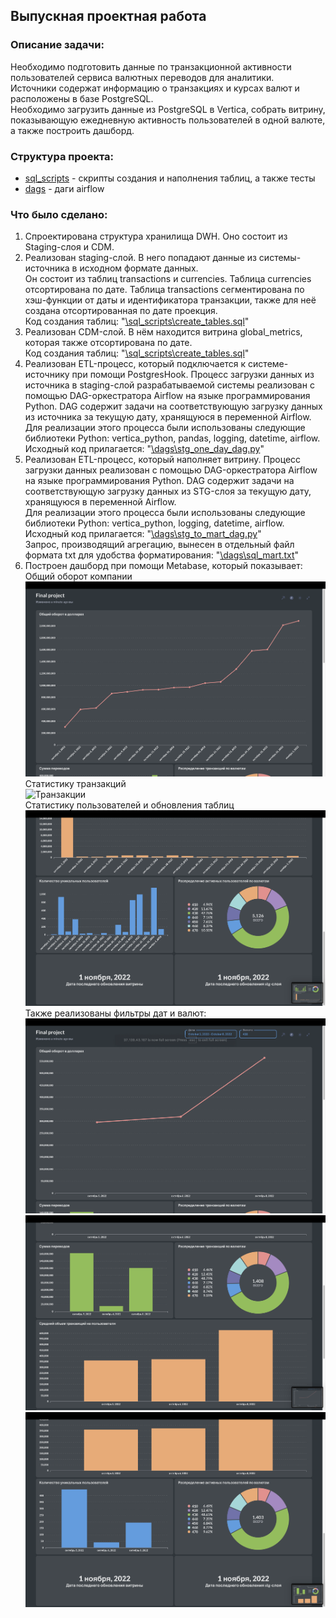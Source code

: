 ## Выпускная проектная работа 

### Описание задачи:
Необходимо подготовить данные по транзакционной активности пользователей сервиса валютных переводов для аналитики.\
Источники содержат информацию о транзакциях и курсах валют и расположены в базе PostgreSQL.\
Необходимо загрузить данные из PostgreSQL в Vertica, собрать витрину, показывающую ежедневную активность пользователей в одной валюте, а также построить дашборд. 

### Структура проекта:
* [sql_scripts](https://github.com/PonomarevVladimir/Portfolio/tree/main/vertica_project/sql_scripts) - скрипты создания и наполнения таблиц, а также тесты
* [dags](https://github.com/PonomarevVladimir/Portfolio/tree/main/vertica_project/dags) - даги airflow

### Что было сделано:
1. Спроектирована структура хранилища DWH. Оно состоит из Staging-слоя и CDM.
2. Реализован staging-слой. В него попадают данные из системы-источника в исходном формате данных.\
Он состоит из таблиц transactions и currencies. Таблица currencies отсортирована по дате. Таблица transactions сегментирована по хэш-функции от даты и идентификатора транзакции, также для неё создана отсортированная по дате проекция.\
Код создания таблиц: "[\sql_scripts\create_tables.sql](https://github.com/PonomarevVladimir/Portfolio/blob/main/vertica_project/sql_scripts/create_tables.sql)"
3. Реализован CDM-слой. В нём находится витрина global_metrics, которая также отсортирована по дате.\
Код создания таблиц: "[\sql_scripts\create_tables.sql](https://github.com/PonomarevVladimir/Portfolio/blob/main/vertica_project/sql_scripts/create_tables.sql)"
4. Реализован ETL-процесс, который подключается к системе-источнику при помощи PostgresHook. Процесс загрузки данных из источника в staging-слой разрабатываемой системы реализован с помощью DAG-оркестратора Airflow на языке программирования Python. DAG содержит задачи на соответствующую загрузку данных из источника за текущую дату, хранящуюся в переменной Airflow.\
Для реализации этого процесса были использованы следующие библиотеки Python: vertica_python, pandas, logging, datetime, airflow.\
Исходный код прилагается: "[\dags\stg_one_day_dag.py](https://github.com/PonomarevVladimir/Portfolio/blob/main/vertica_project/dags/stg_one_day_dag.py)"
5. Реализован ETL-процесс, который наполняет витрину. Процесс загрузки данных реализован с помощью DAG-оркестратора Airflow на языке программирования Python. DAG содержит задачи на соответствующую загрузку данных из STG-слоя за текущую дату, хранящуюся в переменной Airflow.\
Для реализации этого процесса были использованы следующие библиотеки Python: vertica_python, logging, datetime, airflow.\
Исходный код прилагается: "[\dags\stg_to_mart_dag.py](https://github.com/PonomarevVladimir/Portfolio/blob/main/vertica_project/dags/stg_to_mart_dag.py)"\
Запрос, производящий агрегацию, вынесен в отдельный файл формата txt для удобства форматирования: "[\dags\sql_mart.txt](https://github.com/PonomarevVladimir/Portfolio/blob/main/vertica_project/dags/sql_mart.txt)"
6. Построен дашборд при помощи Metabase, который показывает:\
Общий оборот компании\
![Оборот](https://github.com/PonomarevVladimir/Portfolio/blob/main/vertica_project/img/Screenshot%202023-06-20%20at%2011.49.33.png)\
Статистику транзакций\
![Транзакции](https://github.com/PonomarevVladimir/de-project-final/blob/main/src/img/Screenshot%202023-06-20%20at%2011.49.39.png)\
Статистику пользователей и обновления таблиц\
![Пользователи](https://github.com/PonomarevVladimir/Portfolio/blob/main/vertica_project/img/Screenshot%202023-06-20%20at%2011.49.43.png)\
Также реализованы фильтры дат и валют:\
![Оборот с фильтрами](https://github.com/PonomarevVladimir/Portfolio/blob/main/vertica_project/img/Screenshot%202023-06-20%20at%2011.50.30.png)\
![Транзакции с фильтрами](https://github.com/PonomarevVladimir/Portfolio/blob/main/vertica_project/img/Screenshot%202023-06-20%20at%2011.50.34.png)\
![Пользователи с фильтрами](https://github.com/PonomarevVladimir/Portfolio/blob/main/vertica_project/img/Screenshot%202023-06-20%20at%2011.50.38.png)
